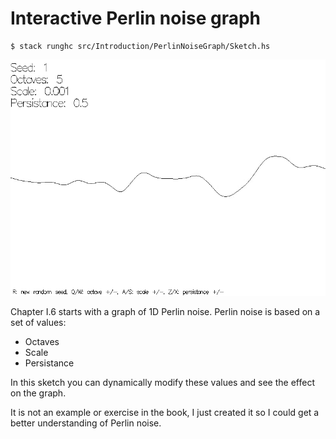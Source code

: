 # Interactive Perlin noise graph

```
$ stack runghc src/Introduction/PerlinNoiseGraph/Sketch.hs
```

![Interactive perlin noise graph](sketch.gif)

Chapter I.6 starts with a graph of 1D Perlin noise. Perlin noise is based on a
set of values:

- Octaves
- Scale
- Persistance

In this sketch you can dynamically modify these values and see the effect on the
graph.

It is not an example or exercise in the book, I just created it so I could get
a better understanding of Perlin noise.
